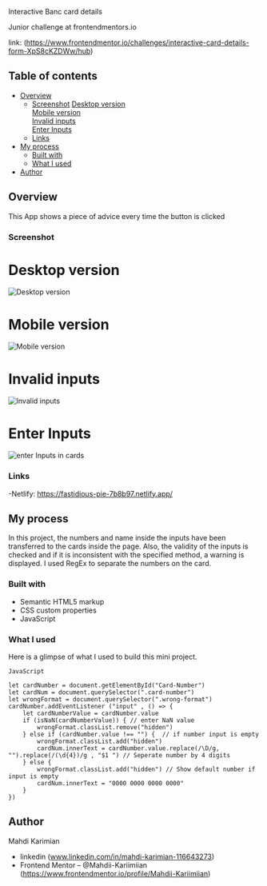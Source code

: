 Interactive Banc card details

Junior challenge at frontendmentors.io 

link: (https://www.frontendmentor.io/challenges/interactive-card-details-form-XpS8cKZDWw/hub)

## Table of contents

- [Overview](#overview)
  - [Screenshot](#screenshot)
      [Desktop version](#Desktop-version)    
      [Mobile version](#Mobile-version)    
      [Invalid inputs](#Invalid-inputs)    
      [Enter Inputs](#Enter-Inputs)   
  - [Links](#links)
- [My process](#my-process)
  - [Built with](#built-with)
  - [What I used](#what-i-learned)
- [Author](#author)

## Overview
This App shows a piece of advice every time the button is clicked

### Screenshot
  # Desktop version
![Desktop version](https://github.com/Mahdii-Kariimiian/interactive-card-details/assets/134393975/4acc3bcd-2144-44d3-9468-84980f9c7634)
  # Mobile version
  ![Mobile version](https://github.com/Mahdii-Kariimiian/interactive-card-details/assets/134393975/6b71eda8-1b72-4545-91ed-74bcf02af400)
  # Invalid inputs
![Invalid inputs](https://github.com/Mahdii-Kariimiian/interactive-card-details/assets/134393975/9a6b4dc6-94cc-4dda-8146-7333fb8c54e2)
# Enter Inputs
![enter Inputs in cards](https://github.com/Mahdii-Kariimiian/interactive-card-details/assets/134393975/a6e22a2d-cd2d-42a0-b283-241264fb877c)




### Links

-Netlify: https://fastidious-pie-7b8b97.netlify.app/

## My process
 
In this project, the numbers and name inside the inputs have been transferred to the cards inside the page. Also, the validity of the inputs is checked and if it is inconsistent with the specified method, a warning is displayed.  I used RegEx to separate the numbers on the card.

### Built with

- Semantic HTML5 markup
- CSS custom properties
- JavaScript

### What I used

Here is a glimpse of what I used to build this mini project.
````
JavaScript

let cardNumber = document.getElementById("Card-Number")
let cardNum = document.querySelector(".card-number")
let wrongFormat = document.querySelector(".wrong-format")
cardNumber.addEventListener ("input" , () => {
    let cardNumberValue = cardNumber.value
    if (isNaN(cardNumberValue)) { // enter NaN value
        wrongFormat.classList.remove("hidden")
    } else if (cardNumber.value !== "") {  // if number input is empty 
        wrongFormat.classList.add("hidden")
        cardNum.innerText = cardNumber.value.replace(/\D/g, "").replace(/(\d{4})/g , "$1 ") // Seperate number by 4 digits
    } else {
        wrongFormat.classList.add("hidden") // Show default number if input is empty
        cardNum.innerText = "0000 0000 0000 0000"
    }
})

````
## Author
Mahdi Karimian
- linkedin (www.linkedin.com/in/mahdi-karimian-116643273)
- Frontend Mentor – @Mahdii-Kariimiian (https://www.frontendmentor.io/profile/Mahdii-Kariimiian)




